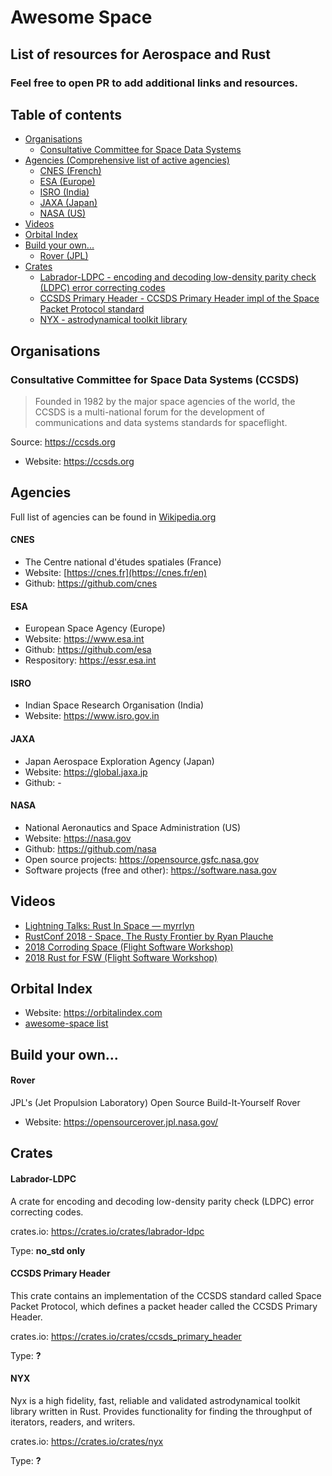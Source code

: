 # Awesome Space

## List of resources for Aerospace and Rust

### Feel free to open PR to add additional links and resources.

## Table of contents

- [Organisations](#organisations)
  - [Consultative Committee for Space Data Systems](#consultative-committee-for-space-data-systems-ccsds)
- [Agencies (Comprehensive list of active agencies)](#agencies)
  - [CNES (French)](#cnes)
  - [ESA (Europe)](#esa)
  - [ISRO (India)](#isro)
  - [JAXA (Japan)](#jaxa)
  - [NASA (US)](#nasa)
- [Videos](#videos)
- [Orbital Index](#orbital-index)
- [Build your own...](#build-your-own)
  - [Rover (JPL)](#rover)
- [Crates](#crates)
  - [Labrador-LDPC - encoding and decoding low-density parity check (LDPC) error correcting codes](#labrador-ldpc)
  - [CCSDS Primary Header - CCSDS Primary Header impl of the Space Packet Protocol standard](#ccsds-primary-header)
  - [NYX - astrodynamical toolkit library](#nyx)

## Organisations

### Consultative Committee for Space Data Systems (CCSDS)

  > Founded in 1982 by the major space agencies of the world,
  > the CCSDS is a multi-national forum for the development of communications and data systems standards for spaceflight.

  Source: https://ccsds.org


  - Website: https://ccsds.org

## Agencies

  Full list of agencies can be found in [Wikipedia.org](https://en.wikipedia.org/wiki/List_of_government_space_agencies#List_of_space_agencies)

#### CNES
- The Centre national d'études spatiales (France)
- Website: [https://cnes.fr](https://cnes.fr/en)
- Github: https://github.com/cnes

#### ESA
- European Space Agency (Europe)
- Website: https://www.esa.int
- Github: https://github.com/esa
- Respository: https://essr.esa.int

#### ISRO
- Indian Space Research Organisation (India)
- Website: https://www.isro.gov.in

#### JAXA
- Japan Aerospace Exploration Agency (Japan)
- Website: https://global.jaxa.jp
- Github: -

#### NASA
- National Aeronautics and Space Administration (US)
- Website: https://nasa.gov
- Github: https://github.com/nasa
- Open source projects: https://opensource.gsfc.nasa.gov
- Software projects (free and other): https://software.nasa.gov

## Videos

- [Lightning Talks: Rust In Space — myrrlyn](https://www.youtube.com/watch?v=xYDKcoS26ZM)
- [RustConf 2018 - Space, The Rusty Frontier by Ryan Plauche](https://www.youtube.com/watch?v=y5Yd3FC-kh8)
- [2018 Corroding Space (Flight Software Workshop)](https://www.youtube.com/watch?v=2pA1xMI5EJs)
- [2018 Rust for FSW (Flight Software Workshop)](https://www.youtube.com/watch?v=ET1QdkAK-_U)

## Orbital Index

- Website: https://orbitalindex.com
- [awesome-space list](https://github.com/orbitalindex/awesome-space)

## Build your own...

#### Rover
  JPL's (Jet Propulsion Laboratory) Open Source Build-It-Yourself Rover

  - Website: https://opensourcerover.jpl.nasa.gov/

## Crates


#### Labrador-LDPC
  A crate for encoding and decoding low-density parity check (LDPC) error correcting codes.

  crates.io: https://crates.io/crates/labrador-ldpc

  Type: **no_std only**

#### CCSDS Primary Header
  This crate contains an implementation of the CCSDS standard called Space Packet Protocol,
  which defines a packet header called the CCSDS Primary Header.

  crates.io: https://crates.io/crates/ccsds_primary_header

  Type: **?**

#### NYX
  Nyx is a high fidelity, fast, reliable and validated astrodynamical toolkit library written in Rust.
  Provides functionality for finding the throughput of iterators, readers, and writers.

  crates.io: https://crates.io/crates/nyx

  Type: **?**
